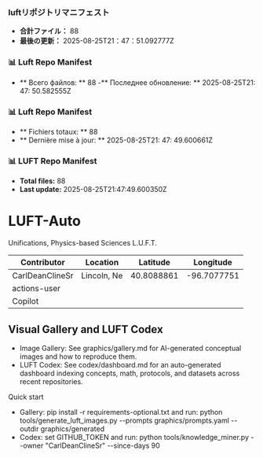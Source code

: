 <!-- LUFT_MANIFEST_JA START -->
### luftリポジトリマニフェスト

-  **合計ファイル：** 88
-  **最後の更新：** 2025-08-25T21：47：51.092777Z
<!-- LUFT_MANIFEST_JA END -->

<!-- LUFT_MANIFEST_RU START -->
### 📊 Luft Repo Manifest

- ** Всего файлов: ** 88
-** Последнее обновление: ** 2025-08-25T21: 47: 50.582555Z
<!-- LUFT_MANIFEST_RU END -->

<!-- LUFT_MANIFEST_FR START -->
### 📊 Luft Repo Manifest

- ** Fichiers totaux: ** 88
- ** Dernière mise à jour: ** 2025-08-25T21: 47: 49.600661Z
<!-- LUFT_MANIFEST_FR END -->

<!-- LUFT_MANIFEST_EN START -->
### 📊 LUFT Repo Manifest

- **Total files:** 88
- **Last update:** 2025-08-25T21:47:49.600350Z

<!-- LUFT_MANIFEST_EN END -->

# LUFT-Auto
Unifications, Physics-based Sciences L.U.F.T.

<!-- LUFT_CONTRIBUTOR_MAP START -->
| Contributor | Location | Latitude | Longitude |
|-------------|----------|----------|-----------|
| CarlDeanClineSr | Lincoln, Ne | 40.8088861 | -96.7077751 |
| actions-user |  |  |  |
| Copilot |  |  |  |

<!-- LUFT_CONTRIBUTOR_MAP END -->

## Visual Gallery and LUFT Codex

- Image Gallery: See graphics/gallery.md for AI-generated conceptual images and how to reproduce them.
- LUFT Codex: See codex/dashboard.md for an auto-generated dashboard indexing concepts, math, protocols, and datasets across recent repositories.

Quick start
- Gallery: pip install -r requirements-optional.txt and run: python tools/generate_luft_images.py --prompts graphics/prompts.yaml --outdir graphics/generated
- Codex: set GITHUB_TOKEN and run: python tools/knowledge_miner.py --owner "CarlDeanClineSr" --since-days 90
